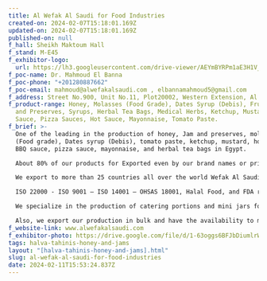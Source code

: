 ```yaml
---
title: Al Wefak Al Saudi for Food Industries
created-on: 2024-02-07T15:18:01.169Z
updated-on: 2024-02-07T15:18:01.169Z
published-on: null
f_hall: Sheikh Maktoum Hall
f_stand: M-E45
f_exhibitor-logo:
  url: https://lh3.googleusercontent.com/drive-viewer/AEYmBYRPm1aE3H1V_LCVszC6KzgNWN9YTV17dVUmJe0VuGcuiTIrgZMtiIws2-ek-ptmnsLcNtXT-Xlw1ZQ_dNhYMme_pK1z=s1600
f_poc-name: Dr. Mahmoud El Banna
f_poc-phone: "+201280887662"
f_poc-email: mahmoud@alwefakalsaudi.com , elbannamahmoud5@gmail.com
f_address: Street No.900, Unit No.11, Plot20002, Western Extension, Al Obour City, Egypt.
f_product-range: Honey, Molasses (Food Grade), Dates Syrup (Debis), Fruit Jam
  and Preserves, Syrups, Herbal Tea Bags, Medical Herbs, Ketchup, Mustard, BBQ
  Sauce, Pizza Sauces, Hot Sauce, Mayonnaise, Tomato Paste.
f_brief: >-
  One of the leading in the production of honey, Jam and preserves, molasses
  (Food grade), Dates syrup (Debis), tomato paste, ketchup, mustard, hot sauce,
  BBQ sauce, pizza sauce, mayonnaise, and herbal tea bags in Egypt.

  About 80% of our products for Exported even by our brand names or private labels or in bulk.

  We export to more than 25 countries all over the world Wefak Al Saudi for Food Industries has Four ISO certificates

  ISO 22000 - ISO 9001 – ISO 14001 – OHSAS 18001, Halal Food, and FDA registration number.

  We specialize in the production of catering portions and mini jars for Air airlines, hotels, etc.

  Also, we export our production in bulk and have the availability to make private-label products for our customers.
f_website-link: www.alwefakalsaudi.com
f_exhibitor-photo: https://drive.google.com/file/d/1-63oggs6BFJbDiumlrWp3zyxRTFmOJJg/view?usp=drive_link
tags: halva-tahinis-honey-and-jams
layout: "[halva-tahinis-honey-and-jams].html"
slug: al-wefak-al-saudi-for-food-industries
date: 2024-02-11T15:53:24.837Z
---
```

